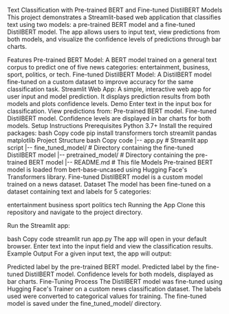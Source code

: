 Text Classification with Pre-trained BERT and Fine-tuned DistilBERT Models
This project demonstrates a Streamlit-based web application that classifies text using two models: a pre-trained BERT model and a fine-tuned DistilBERT model. The app allows users to input text, view predictions from both models, and visualize the confidence levels of predictions through bar charts.

Features
Pre-trained BERT Model: A BERT model trained on a general text corpus to predict one of five news categories: entertainment, business, sport, politics, or tech.
Fine-tuned DistilBERT Model: A DistilBERT model fine-tuned on a custom dataset to improve accuracy for the same classification task.
Streamlit Web App: A simple, interactive web app for user input and model prediction. It displays prediction results from both models and plots confidence levels.
Demo
Enter text in the input box for classification.
View predictions from:
Pre-trained BERT model.
Fine-tuned DistilBERT model.
Confidence levels are displayed in bar charts for both models.
Setup Instructions
Prerequisites
Python 3.7+
Install the required packages:
bash
Copy code
pip install transformers torch streamlit pandas matplotlib
Project Structure
bash
Copy code
|-- app.py                # Streamlit app script
|-- fine_tuned_model/      # Directory containing the fine-tuned DistilBERT model
|-- pretrained_model/      # Directory containing the pre-trained BERT model
|-- README.md              # This file
Models
Pre-trained BERT model is loaded from bert-base-uncased using Hugging Face's Transformers library.
Fine-tuned DistilBERT model is a custom model trained on a news dataset.
Dataset
The model has been fine-tuned on a dataset containing text and labels for 5 categories:

entertainment
business
sport
politics
tech
Running the App
Clone this repository and navigate to the project directory.

Run the Streamlit app:

bash
Copy code
streamlit run app.py
The app will open in your default browser. Enter text into the input field and view the classification results.
Example Output
For a given input text, the app will output:

Predicted label by the pre-trained BERT model.
Predicted label by the fine-tuned DistilBERT model.
Confidence levels for both models, displayed as bar charts.
Fine-Tuning Process
The DistilBERT model was fine-tuned using Hugging Face's Trainer on a custom news classification dataset. The labels used were converted to categorical values for training. The fine-tuned model is saved under the fine_tuned_model/ directory.
